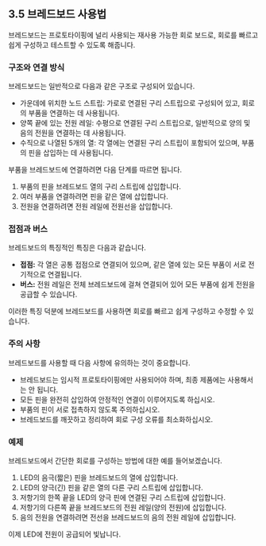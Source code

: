## **3.5 브레드보드 사용법**

브레드보드는 프로토타이핑에 널리 사용되는 재사용 가능한 회로 보드로, 회로를 빠르고 쉽게 구성하고 테스트할 수 있도록 해줍니다.

### **구조와 연결 방식**

브레드보드는 일반적으로 다음과 같은 구조로 구성되어 있습니다.

* 가운데에 위치한 노드 스트립: 가로로 연결된 구리 스트립으로 구성되어 있고, 회로의 부품을 연결하는 데 사용됩니다.
* 양쪽 끝에 있는 전원 레일: 수평으로 연결된 구리 스트립으로, 일반적으로 양의 및 음의 전원을 연결하는 데 사용됩니다.
* 수직으로 나열된 5개의 열: 각 열에는 연결된 구리 스트립이 포함되어 있으며, 부품의 핀을 삽입하는 데 사용됩니다.

부품을 브레드보드에 연결하려면 다음 단계를 따르면 됩니다.

1. 부품의 핀을 브레드보드 열의 구리 스트립에 삽입합니다.
2. 여러 부품을 연결하려면 핀을 같은 열에 삽입합니다.
3. 전원을 연결하려면 전원 레일에 전원선을 삽입합니다.

### **접점과 버스**

브레드보드의 특징적인 특징은 다음과 같습니다.

* **접점:** 각 열은 공통 접점으로 연결되어 있으며, 같은 열에 있는 모든 부품이 서로 전기적으로 연결됩니다.
* **버스:** 전원 레일은 전체 브레드보드에 걸쳐 연결되어 있어 모든 부품에 쉽게 전원을 공급할 수 있습니다.

이러한 특징 덕분에 브레드보드를 사용하면 회로를 빠르고 쉽게 구성하고 수정할 수 있습니다.

### **주의 사항**

브레드보드를 사용할 때 다음 사항에 유의하는 것이 중요합니다.

* 브레드보드는 임시적 프로토타이핑에만 사용되어야 하며, 최종 제품에는 사용해서는 안 됩니다.
* 모든 핀을 완전히 삽입하여 안정적인 연결이 이루어지도록 하십시오.
* 부품의 핀이 서로 접촉하지 않도록 주의하십시오.
* 브레드보드를 깨끗하고 정리하여 회로 구성 오류를 최소화하십시오.

### **예제**

브레드보드에서 간단한 회로를 구성하는 방법에 대한 예를 들어보겠습니다.

1. LED의 음극(짧은) 핀을 브레드보드의 열에 삽입합니다.
2. LED의 양극(긴) 핀을 같은 열의 다른 구리 스트립에 삽입합니다.
3. 저항기의 한쪽 끝을 LED의 양극 핀에 연결된 구리 스트립에 삽입합니다.
4. 저항기의 다른쪽 끝을 브레드보드의 전원 레일(양의 전원)에 삽입합니다.
5. 음의 전원을 연결하려면 전선을 브레드보드의 음의 전원 레일에 삽입합니다.

이제 LED에 전원이 공급되어 빛납니다.